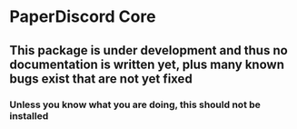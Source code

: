 # PaperDiscord Core

## This package is under development and thus no documentation is written yet, plus many known bugs exist that are not yet fixed

### Unless you know what you are doing, this should not be installed
